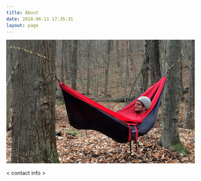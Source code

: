 ```yaml
---
title: About
date: 2018-06-11 17:35:31
layout: page
---
```


<img src="index/me.jpg" />

< contact info >
